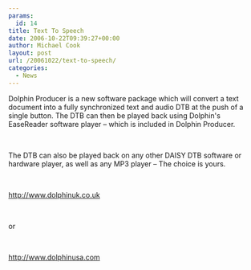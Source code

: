 ```yaml
---
params:
  id: 14
title: Text To Speech
date: 2006-10-22T09:39:27+00:00
author: Michael Cook
layout: post
url: /20061022/text-to-speech/
categories:
  - News
---
```

<p align="left">
  Dolphin Producer is a new software package which will convert a text document into a fully synchronized text and audio DTB at the push of a single button. The DTB can then be played back using Dolphin's EaseReader software player – which is included in Dolphin Producer.
</p>

<p align="left">
  &nbsp;
</p>

<p align="left">
  The DTB can also be played back on any other DAISY DTB software or hardware player, as well as any MP3 player – The choice is yours.
</p>

<p align="left">
  &nbsp;
</p>

<p align="left">
  <a href="http://www.dolphinuk.co.uk" target="_blank">http://www.dolphinuk.co.uk</a>
</p>

<p align="left">
  &nbsp;
</p>

<p align="left">
  or
</p>

<p align="left">
  &nbsp;
</p>

<p align="left">
  <a href="http://www.dolphinusa.com" target="_blank">http://www.dolphinusa.com</a>
</p>

<!--more-->
